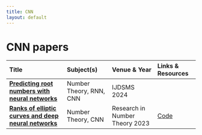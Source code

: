 ```yaml
---
title: CNN
layout: default
---
```


# CNN papers

| Title | Subject(s) | Venue & Year | Links & Resources |
| :--- | :--- | :--- | :--- |
| **[Predicting root numbers with neural networks](https://www.worldscientific.com/doi/abs/10.1142/S2810939224400057)** | Number Theory, RNN, CNN | IJDSMS 2024 | |
| **[Ranks of elliptic curves and deep neural networks](https://link.springer.com/article/10.1007/s40993-023-00462-w)** | Number Theory, CNN | Research in Number Theory 2023 | [Code](https://github.com/domagojvlah/deepellrank) |
